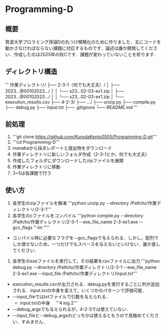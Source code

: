 # Programming-D

## 概要
筑波大学プロラミング序論Dの丸つけ簡略化のために作りました．主にコードを動かさなければならない課題に対応するものです．論述は誰か開発してください．作成したのは2025年の秋Cです．課題が変わっていないことを祈ります．

## ディレクトリ構造
’’’
作業ディレクトリ/
├── 2-3-1（何でも大丈夫）/
│   ├──　2023...@00102023.../
│   │    └── s23...02-03-ex1.zip
│   ├──　2023...@00102023.../
│   │    └── s23...02-03-ex1.zip
│   └── execution_results.csv
├── 4-2-3/
├── .../
├── unzip.py
├── compile.py
├── debug.py
├── input.txt 
├── .gitignore
└── README.md
’’’

## 前処理
1. '''git clone https://github.com/KurodaKento0505/Programming-D.git'''
1. '''cd Programming-D'''
1. manabaから採点レポートと提出物をダウンロード
1. 作業ディレクトリに新しいフォルダ作成（2-3-1とか，何でも大丈夫）
1. 作成したフォルダにダウンロードしたzipファイルを展開
1. 作業ディレクトリに移動
1. 3~5は各課題で行う

## 使い方
1. 各学生のzipファイルを解凍
'''python unzip.py --directory /Path/to/作業ディレクトリ/2-3-1'''
1. 各学生のcファイルをコンパイル
'''python compile.py --directory /Path/to/作業ディレクトリ/2-3-1 --exe_file_name 2-3-ex1.exe --gcc_flags "-lm "'''
* コンパイル時に必要なフラグを--gcc_flagsで与えられる．しかし，配列でしか渡せないため，一つだけでもスペースを与えないといけない．誰か直してください．
1. 各学生のexeファイルを実行して，その結果をcsvファイルに出力
'''python debug.py --directory /Path/to/作業ディレクトリ/2-3-1 --exe_file_name 2-3-ex1.exe --input_file /Path/to/作業ディレクトリ/input.txt'''
* execution_results.csvが出力される．debug.pyを実行するごとに列が追加される．input.txtの中身を変えて，いくつかのパターンで評価可能．
* --input_fileではtxtファイルで引数を与えられる．
  * input.txtの中身
  　'''4
    log
    2'''
* --debug_argsでも与えられるが，4-2-3では使えていない．
* --input_fileと--debug_argsのどっちかは使えるともうので見極めてください．すみません．